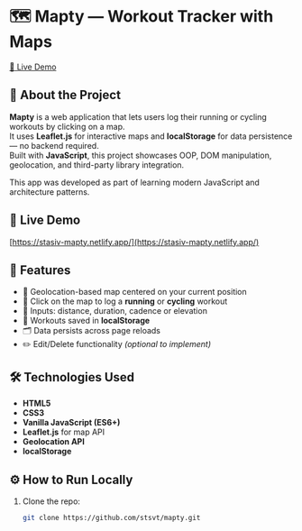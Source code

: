 # 🗺️ Mapty — Workout Tracker with Maps

[🔗 Live Demo](https://stasiv-mapty.netlify.app/)

## 📌 About the Project

**Mapty** is a web application that lets users log their running or cycling workouts by clicking on a map.  
It uses **Leaflet.js** for interactive maps and **localStorage** for data persistence — no backend required.  
Built with **JavaScript**, this project showcases OOP, DOM manipulation, geolocation, and third-party library integration.

This app was developed as part of learning modern JavaScript and architecture patterns.

## 🚀 Live Demo

[https://stasiv-mapty.netlify.app/](https://stasiv-mapty.netlify.app/)

## 🧠 Features

- 🧭 Geolocation-based map centered on your current position  
- 📌 Click on the map to log a **running** or **cycling** workout  
- 🧮 Inputs: distance, duration, cadence or elevation  
- 💾 Workouts saved in **localStorage**  
- 🗂️ Data persists across page reloads  
- ✏️ Edit/Delete functionality *(optional to implement)*

## 🛠️ Technologies Used

- **HTML5**
- **CSS3**
- **Vanilla JavaScript (ES6+)**
- **Leaflet.js** for map API
- **Geolocation API**
- **localStorage**

## ⚙️ How to Run Locally

1. Clone the repo:
   ```bash
   git clone https://github.com/stsvt/mapty.git
